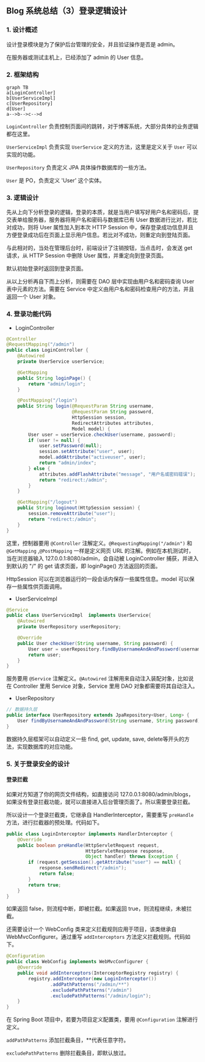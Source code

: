 ## Blog 系统总结（3）登录逻辑设计

### 1. 设计概述

设计登录模块是为了保护后台管理的安全，并且验证操作是否是 admin。

在服务器或测试主机上，已经添加了 admin 的 User 信息。

### 2. 框架结构

```mermaid
graph TB
a[LoginController]
b[UserServiceImpl]
c[UserRepository]
d[User]
a-->b-->c-->d
```

`LoginController` 负责控制页面间的跳转，对于博客系统，大部分具体的业务逻辑都在这里。

`UserServiceImpl` 负责实现 `UserService` 定义的方法，这里是定义关于 `User` 可以实现的功能。

`UserRepository` 负责定义 JPA 具体操作数据库的一些方法。

`User` 是 PO，负责定义 'User' 这个实体。

### 3. 逻辑设计

先从上向下分析登录的逻辑，登录的本质，就是当用户填写好用户名和密码后，提交表单给服务器，服务器将用户名和密码与数据库已有 User 数据进行比对，若比对成功，则将 User 属性加入到本次 HTTP Session 中，保存登录成功信息并且方便登录成功后在页面上显示用户信息。若比对不成功，则重定向到登陆页面。

与此相对的，当处在管理后台时，前端设计了注销按钮，当点击时，会发送 get 请求，从 HTTP Session 中删除 User 属性，并重定向到登录页面。

默认初始登录时返回到登录页面。

从以上分析再自下而上分析，则需要在 DAO 层中实现由用户名和密码查询 User 表中元素的方法。需要在 Service 中定义由用户名和密码检查用户的方法，并且返回一个 User 对象。

### 4. 登录功能代码

* LoginController

```java
@Controller
@RequestMapping("/admin")
public class LoginController {
    @Autowired
    private UserService userService;

    @GetMapping
    public String loginPage() {
        return "admin/login";
    }

    @PostMapping("/login")
    public String login(@RequestParam String username,
                        @RequestParam String password,
                        HttpSession session,
                        RedirectAttributes attributes,
                        Model model) {
        User user = userService.checkUser(username, password);
        if (user != null) {
            user.setPassword(null);																			// 在session保存时清空密码保证安全
            session.setAttribute("user", user);
            model.addAttribute("activeuser", user);
            return "admin/index";
        } else {
            attributes.addFlashAttribute("message", "用户名或密码错误");
            return "redirect:/admin";
        }
    }

    @GetMapping("/logout")
    public String loginout(HttpSession session) {
        session.removeAttribute("user");
        return "redirect:/admin";
    }
}
```

这里，控制器要用 `@Controller` 注解定义。`@RequestingMapping("/admin")`	和 `@GetMapping`	,`@PostMapping` 一样是定义网页 URL 的注解。例如在本机测试时，当在浏览器输入 127.0.0.1:8080/admin，会自动被 LoginController 捕获，并进入到默认的 "/" 的 get 请求页面，即 loginPage() 方法返回的页面。

HttpSession 可以在浏览器运行的一段会话内保存一些属性信息。model 可以保存一些属性供页面调用。

* UserServiceImpl

```java
@Service
public class UserServiceImpl  implements UserService{
    @Autowired
    private UserRepository userRepository;

    @Override
    public User checkUser(String username, String password) {
        User user = userRepository.findByUsernameAndAndPassword(username, password);
        return user;
    }
}
```

服务要用 `@Service` 注解定义。`@Autowired` 注解用来自动注入装配对象，比如说在 Controller 里用 Service 对象，Service 里用 DAO 对象都需要将其自动注入。

* UserRepository

```java
// 数据持久层
public interface UserRepository extends JpaRepository<User, Long> {
    User findByUsernameAndAndPassword(String username, String password);
}
```

数据持久层框架可以自动定义一些 find, get, update, save, delete等开头的方法，实现数据库的对应功能。

### 5. 关于登录安全的设计

#### 登录拦截

如果对方知道了你的网页文件结构，如直接访问 127.0.0.1:8080/admin/blogs，如果没有登录拦截功能，就可以直接进入后台管理页面了。所以需要登录拦截。

所以设计一个登录拦截类，它继承自 HandlerInterceptor，需要重写 `preHandle` 方法，进行拦截器的预处理。代码如下。

```java
public class LoginInterceptor implements HandlerInterceptor {
    @Override
    public boolean preHandle(HttpServletRequest request,
                             HttpServletResponse response,
                             Object handler) throws Exception {
        if (request.getSession().getAttribute("user") == null) {
            response.sendRedirect("/admin");
            return false;
        }
        return true;
    }
}
```

如果返回 false，则流程中断，即被拦截。如果返回 true，则流程继续，未被拦截。

还需要设计一个 WebConfig 类来定义拦截规则应用于项目，该类继承自 WebMvcConfigurer。通过重写 `addInterceptors` 方法定义拦截规则。代码如下。

```java
@Configuration
public class WebConfig implements WebMvcConfigurer {
    @Override
    public void addInterceptors(InterceptorRegistry registry) {
        registry.addInterceptor(new LoginInterceptor())
                .addPathPatterns("/admin/**")
                .excludePathPatterns("/admin")
                .excludePathPatterns("/admin/login");
    }
}
```

在 Spring Boot 项目中，若要为项目定义配置类，要用 `@Configuration` 注解进行定义。

`addPathPatterns` 添加拦截条目，**代表任意字符。

`excludePathPatterns` 删除拦截条目，即默认放过。
